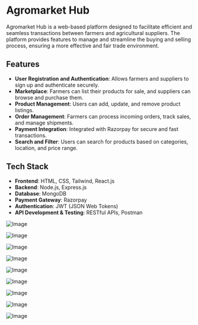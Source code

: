 # Agromarket Hub

Agromarket Hub is a web-based platform designed to facilitate efficient and seamless transactions between farmers and agricultural suppliers. The platform provides features to manage and streamline the buying and selling process, ensuring a more effective and fair trade environment.

## Features

- **User Registration and Authentication**: Allows farmers and suppliers to sign up and authenticate securely.
- **Marketplace**: Farmers can list their products for sale, and suppliers can browse and purchase them.
- **Product Management**: Users can add, update, and remove product listings.
- **Order Management**: Farmers can process incoming orders, track sales, and manage shipments.
- **Payment Integration**: Integrated with Razorpay for secure and fast transactions.
- **Search and Filter**: Users can search for products based on categories, location, and price range.

## Tech Stack

- **Frontend**: HTML, CSS, Tailwind, React.js
- **Backend**: Node.js, Express.js
- **Database**: MongoDB
- **Payment Gateway**: Razorpay
- **Authentication**: JWT (JSON Web Tokens)
- **API Development & Testing**: RESTful APIs, Postman

![Image](https://github.com/user-attachments/assets/b88b668f-a21d-4cd9-964f-e84e22255730)

![Image](https://github.com/user-attachments/assets/611a786f-7618-467d-8181-3900935e330e)

![Image](https://github.com/user-attachments/assets/548b9bc5-2880-4105-9d76-bdf515487569)

![Image](https://github.com/user-attachments/assets/7761ffa3-79f6-4507-88c9-2d2e4f0ae709)

![Image](https://github.com/user-attachments/assets/0c810145-0ca2-44df-b741-bedc14ac1896)

![Image](https://github.com/user-attachments/assets/b222392b-f4c5-4408-ab71-8ed99f41592f)

![Image](https://github.com/user-attachments/assets/7ea3477b-c0cb-407f-b1f0-7872a2f5cde4)

![Image](https://github.com/user-attachments/assets/375b653e-d3e2-45f8-af3f-0c7ea92d3d47)

![Image](https://github.com/user-attachments/assets/baa2ab16-875b-4d34-b12a-dd6f3ccf9fba)
